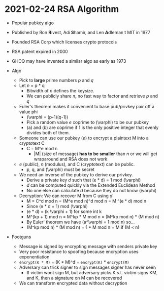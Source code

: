 # 2021-02-24 RSA Algorithm

* Popular pubkey algo
* Published by Ron **R**ivest, Adi **S**hamir, and Len **A**dleman t MIT in 1977
* Founded RSA Corp which licenses crypto protocols
* RSA patent expired in 2000
* GHCQ may have invented a similar algo as early as 1973
  
* Algo
  * Pick to **large** prime numbers *p* and *q*
  * Let *n* = p * q
    * Bitwidth of *n* defines the keysize.
    * We can publicly share *n*, no fast way to factor and retrieve *p* and *q*
  * Euler's theorem makes it convenient to base pub/privkey pair off a value phi
    * \(\varphi = (p-1)(q-1)\)
    * Pick a random value *e* coprime to \(\varphi\) to be our pubkey
    * \(a\) and \(b\) are coprime if 1 is the only positive integer that evenly divides both of them.
  * Someone can use our pubkey (*e*) to encrypt a plaintext M into a cryptotext C
    * C = M^e mod n
      * |M| (size of message) **has to be smaller** than *n* or we will get wraparound and RSA does not work
  * *e* (public), *n* (modulus), and C (cryptotext) can be public.
    * p, q, and \(\varphi\) must be secret
  * We need an inverse of the pubkey to derive our privkey.
    * Derive a private key *d* such that (e * d) = 1 mod \(\varphi\)
    * *d* can be computed quickly via the Extended Euclidean Method
    * No one else can calculate *d* because they do not know \(\varphi\)
  * Decryption: We can recover M from C using *d*
    * M = C^d mod n = (M^e mod n)^d mod n = M ^(e * d) mod n
    * Since (e * d = 1) mod \(\varphi\)
    * (e * d) = \(k \varphi + 1\) for some int k
    * M^(kp + 1) mod n = M^kp * M mod n = (M^kp mod n) * (M mod n)
    * By Euler' theorem we have \(a^\varphi = 1 mod n) so...
    * (M^kp mod n) * (M mod n) = 1 * M mod n = M if (M < n)
* Footguns
  * Message is signed by encrypting message with senders private key
  * Very poor resistance to spoofing because encryption uses exponentiation
  * `encrypt(K * M)` = (K * M)^d = `encrypt(K)` * `encrypt(M)`
  * Adversary can trick signer to sign messages signer has never seen
    * If victim wont sign M, but adversary picks K s.t. victim signs KM, and K, then a signature on M can be recovered
  * We can transform encrypted data without decryption
  